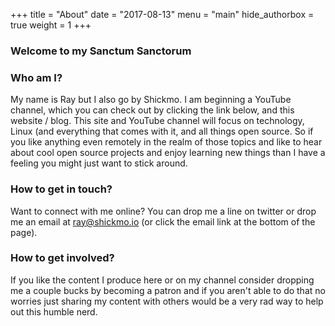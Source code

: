 +++
title = "About"
date = "2017-08-13"
menu = "main"
hide_authorbox = true
weight = 1
+++

### Welcome to my Sanctum Sanctorum


### Who am I?

My name is Ray but I also go by Shickmo. I am beginning a YouTube channel, which you can check out by clicking the link below, and this website / blog. This site and YouTube channel will focus on technology, Linux (and everything that comes with it, and all things open source. So if you like anything even remotely in the realm of those topics and like to hear about cool open source projects and enjoy learning new things than I have a feeling you might just want to stick around.

### How to get in touch?

Want to connect with me online? You can drop me a line on twitter or drop me an email at ray@shickmo.io (or click the email link at the bottom of the page).

### How to get involved?

If you like the content I produce here or on my channel consider dropping me a couple bucks by becoming a patron and if you aren't able to do that no worries just sharing my content with others would be a very rad way to help out this humble nerd.
